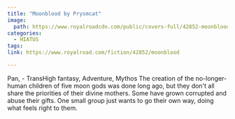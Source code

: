 ```yaml
---
title: "Moonblood by Prysmcat"
image:
  path: https://www.royalroadcdn.com/public/covers-full/42852-moonblood.jpg
categories:
  - HIATUS
tags:
link: https://www.royalroad.com/fiction/42852/moonblood

---
```

Pan,   - TransHigh fantasy, Adventure, Mythos
The creation of the no-longer-human children of five moon gods was done long ago, but they don't all share the priorities of their divine mothers. Some have grown corrupted and abuse their gifts. One small group just wants to go their own way, doing what feels right to them.